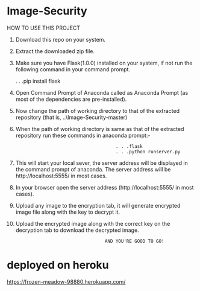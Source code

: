 # Image-Security

HOW TO USE THIS PROJECT

1.  Download this repo on your system.
2.  Extract the downloaded zip file.
3.  Make sure you have Flask(1.0.0) installed on your system, if not run the following command in your command prompt.
      
      
     . . .pip install flask
4.  Open Command Prompt of Anaconda called as Anaconda Prompt (as most of the dependencies are pre-installed).
5.  Now change the path of working directory to that of the extracted repository (that is, ..\Image-Security-master)
6.  When the path of working directory is same as that of the extracted repository run these commands in anaconda prompt:-


                                             . . .flask
                                             . . .python runserver.py

7.  This will start your local sever, the server address will be displayed in the command prompt of anaconda.
    The server address will be http://localhost:5555/ in most cases.
8.  In your browser open the server address (http://localhost:5555/ in most cases).
9.  Upload any image to the encryption tab, it will generate encrypted image file along with the key to decrypt it.
10. Upload the encrypted image along with the correct key on the decryption tab to download the decrypted image.

                                         AND YOU'RE GOOD TO GO!

# deployed on heroku

https://frozen-meadow-98880.herokuapp.com/
